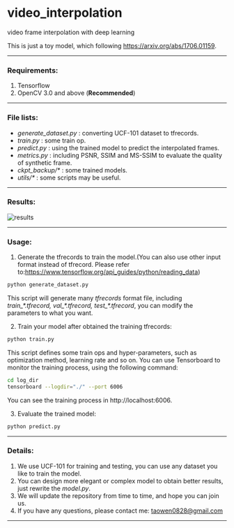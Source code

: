 # video_interpolation
video frame interpolation with deep learning

This is just a toy model, which following https://arxiv.org/abs/1706.01159.

---

### Requirements:

1. Tensorflow
2. OpenCV 3.0 and above (**Recommended**)

---

### File lists:
 - *generate_dataset.py* : converting UCF-101 dataset to tfrecords.
 - *train.py* : some train op.
 - *predict.py* : using the trained model to predict the interpolated frames.
 - *metrics.py* : including PSNR, SSIM and MS-SSIM to evaluate the quality of synthetic frame.
 - *ckpt_backup/\** : some trained models.
 - *utils/\** : some scripts may be useful.

---

### Results:

![results](https://github.com/taowenleon/video_interpolation/blob/master/results/Figure_1.png)

---

### Usage:

1. Generate the tfrecords to train the model.(You can also use other input format instead of tfrecord. Please refer to:https://www.tensorflow.org/api_guides/python/reading_data)
 ```bash
 python generate_dataset.py
 ```
 This script will generate many *tfrecords* format file, including *train_\*.tfrecord, val_\*.tfrecord, test_\*.tfrecord*, you can modify the parameters to what you want.

2. Train your model after obtained the training tfrecords:
 ```bash
 python train.py
 ```
 This script defines some train ops and hyper-parameters, such as optimization method, learning rate and so on.
 You can use Tensorboard to monitor the training process, using the following command:
 ```bash
 cd log_dir
 tensorboard --logdir="./" --port 6006
 ```
 You can see the training process in http://localhost:6006.

3. Evaluate the trained model:
 ```bash
 python predict.py
 ```
---

### Details:
1. We use UCF-101 for training and testing, you can use any dataset you like to train the model.
2. You can design more elegant or complex model to obtain better results, just rewrite the *model.py*.
3. We will update the repository from time to time, and hope you can join us.
4. If you have any questions, please contact me: taowen0828@gmail.com

---